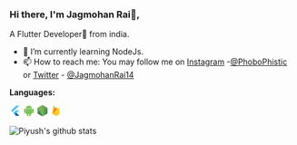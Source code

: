 ### Hi there, I'm Jagmohan Rai👦,
A Flutter Developer🎯 from india.
- 🌱 I’m currently learning NodeJs.
- 📫 How to reach me: You may follow me on [Instagram](https://www.instagram.com/phobophistic) -[@PhoboPhistic](https://www.instagram.com/phobophistic) or [Twitter](https://twitter.com/JagmohanRai14) - [@JagmohanRai14](https://twitter.com/JagmohanRai14)

**Languages:**  

<code><img height="20" src="https://raw.githubusercontent.com/github/explore/80688e429a7d4ef2fca1e82350fe8e3517d3494d/topics/flutter/flutter.png"></code>
<code><img height="20" src="https://raw.githubusercontent.com/github/explore/80688e429a7d4ef2fca1e82350fe8e3517d3494d/topics/android/android.png"></code>
<code><img height="20" src="https://raw.githubusercontent.com/github/explore/80688e429a7d4ef2fca1e82350fe8e3517d3494d/topics/nodejs/nodejs.png"></code>
<code><img height="20" src="https://raw.githubusercontent.com/github/explore/80688e429a7d4ef2fca1e82350fe8e3517d3494d/topics/firebase/firebase.png"></code>

![Piyush's github stats](https://github-readme-stats.vercel.app/api?username=Jagmohanrai&show_icons=true&hide=["issues"])
